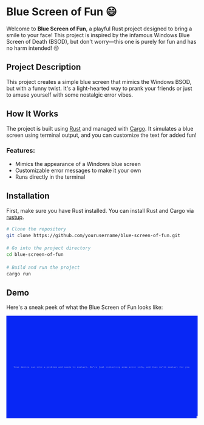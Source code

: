 # Blue Screen of Fun 😄

Welcome to **Blue Screen of Fun**, a playful Rust project designed to bring a smile to your face! This project is inspired by the infamous Windows Blue Screen of Death (BSOD), but don't worry—this one is purely for fun and has no harm intended! 😜

## Project Description

This project creates a simple blue screen that mimics the Windows BSOD, but with a funny twist. It's a light-hearted way to prank your friends or just to amuse yourself with some nostalgic error vibes.

## How It Works

The project is built using [Rust](https://www.rust-lang.org/) and managed with [Cargo](https://doc.rust-lang.org/cargo/). It simulates a blue screen using terminal output, and you can customize the text for added fun!

### Features:
- Mimics the appearance of a Windows blue screen
- Customizable error messages to make it your own
- Runs directly in the terminal

## Installation

First, make sure you have Rust installed. You can install Rust and Cargo via [rustup](https://rustup.rs/).

```bash
# Clone the repository
git clone https://github.com/yourusername/blue-screen-of-fun.git

# Go into the project directory
cd blue-screen-of-fun

# Build and run the project
cargo run
```


## Demo

Here's a sneak peek of what the Blue Screen of Fun looks like:

![Blue Screen of Fun Demo](./screen.png)
